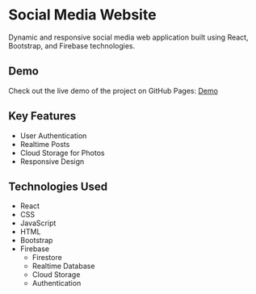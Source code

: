 # Social Media Website

Dynamic and responsive social media web application built using React, Bootstrap, and Firebase technologies.

## Demo

Check out the live demo of the project on GitHub Pages: [Demo](https://your-username.github.io/socialconnect-react/)

## Key Features

- User Authentication
- Realtime Posts
- Cloud Storage for Photos
- Responsive Design
  
## Technologies Used

- React
- CSS
- JavaScript
- HTML
- Bootstrap
- Firebase
  - Firestore
  - Realtime Database
  - Cloud Storage
  - Authentication

